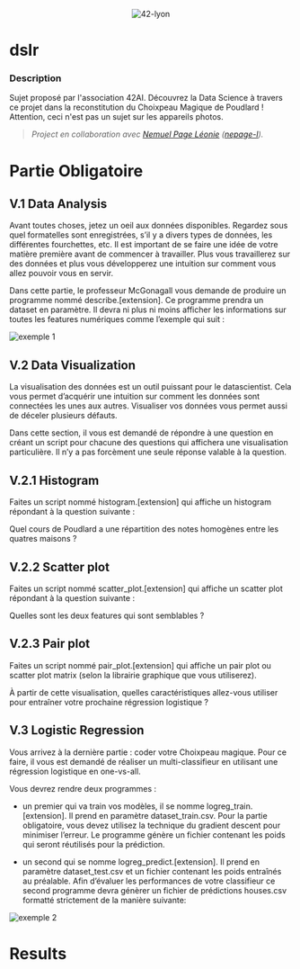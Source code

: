 <p align="center">
    <img alt="42-lyon" src="https://user-images.githubusercontent.com/45235527/106354618-6ec65a00-62f3-11eb-8688-ba9e0f4e77de.jpg" />
</p>

# dslr

<!-- <img alt="Note" src="https://user-images.githubusercontent.com/45235527/104627073-dc894980-5696-11eb-999d-e53798ea9ae4.png" width="250" height="200" /> -->

### <strong>Description</strong>

Sujet proposé par l'association 42AI. Découvrez la Data Science à travers ce projet dans la reconstitution du Choixpeau Magique de Poudlard ! Attention, ceci n'est pas un sujet sur les appareils photos.

> *Project en collaboration avec <a href="https://github.com/nemu69">Nemuel Page Léonie</a> (<a href="https://profile.intra.42.fr/users/nepage-l">nepage-l</a>).*

# Partie Obligatoire 

## V.1 Data Analysis

Avant toutes choses, jetez un oeil aux données disponibles. Regardez sous quel formatelles sont enregistrées, s’il y a divers types de données, les différentes fourchettes, etc. Il est important de se faire une idée de votre matière première avant de commencer à travailler. Plus vous travaillerez sur des données et plus vous développerez une intuition sur comment vous allez pouvoir vous en servir.

Dans cette partie, le professeur McGonagall vous demande de produire un programme nommé describe.[extension]. Ce programme prendra un dataset en paramètre. Il devra ni plus ni moins afficher les informations sur toutes les features numériques comme l’exemple qui suit :

![exemple 1](https://user-images.githubusercontent.com/45235527/140956374-bd39ca97-3633-44b2-b493-32e194b6c4dd.PNG)

## V.2  Data Visualization

La visualisation des données est un outil puissant pour le datascientist. Cela vous permet d’acquérir une intuition sur comment les données sont connectées les unes aux autres. Visualiser vos données vous permet aussi de déceler plusieurs défauts.

Dans cette section, il vous est demandé de répondre à une question en créant un script pour chacune des questions qui affichera une visualisation particulière. Il n’y a pas forcèment une seule réponse valable à la question.

## V.2.1  Histogram

Faites un script nommé histogram.[extension] qui affiche un histogram répondant à la question suivante :

Quel cours de Poudlard a une répartition des notes homogènes entre les quatres maisons ?

## V.2.2  Scatter plot

Faites un script nommé scatter_plot.[extension] qui affiche un scatter plot répondant à la question suivante :

Quelles sont les deux features qui sont semblables ?

## V.2.3  Pair plot

Faites un script nommé pair_plot.[extension] qui affiche un pair plot ou scatter plot matrix (selon la librairie graphique que vous utiliserez).

À partir de cette visualisation, quelles caractéristiques allez-vous utiliser pour entraîner votre prochaine régression logistique ?

## V.3  Logistic Regression

Vous arrivez à la dernière partie : coder votre Choixpeau magique. Pour ce faire, il vous est demandé de réaliser un multi-classifieur en utilisant une régression logistique en one-vs-all.

Vous devrez rendre deux programmes :

- un premier qui va train vos modèles, il se nomme logreg_train.[extension]. Il prend en paramètre dataset_train.csv. Pour la partie obligatoire, vous devez utilisez la technique du gradient descent pour minimiser l’erreur. Le programme génère un fichier contenant les poids qui seront réutilisés pour la prédiction.

- un second qui se nomme logreg_predict.[extension]. Il prend en paramètre dataset_test.csv et un fichier contenant les poids entraînés au préalable. Afin d’évaluer les performances de votre classifieur ce second programme devra génèrer un fichier de prédictions houses.csv formatté strictement de la manière suivante:

![exemple 2](https://user-images.githubusercontent.com/45235527/140956376-a3c95194-5fc6-45c6-a6c3-bb0c549b71b7.PNG)

# Results
